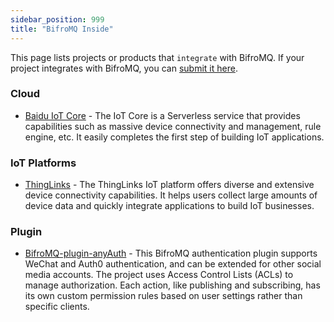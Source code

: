 ```yaml
---
sidebar_position: 999
title: "BifroMQ Inside"
---
```


This page lists projects or products that `integrate` with BifroMQ. If your project integrates with BifroMQ, you can [submit it here](https://github.com/bifromqio/bifromq-docs/issues/new?assignees=visoar&labels=BifroMQ+Inside&projects=&template=bifromq-inside.md&title=%5BBifroMQ+Inside%5D+Your+Project%2FProduct+Name).

### Cloud

* [Baidu IoT Core](https://cloud.baidu.com/product/iot.html) - The IoT Core is a Serverless service that provides capabilities such as massive device connectivity and management, rule engine, etc. It easily completes the first step of building IoT applications.

### IoT Platforms

* [ThingLinks](https://mqttsnet.yuque.com/gt6zkc/thinglinks) - The ThingLinks IoT platform offers diverse and extensive device connectivity capabilities. It helps users collect large amounts of device data and quickly integrate applications to build IoT businesses.


### Plugin

* [BifroMQ-plugin-anyAuth](https://github.com/Gujiawei-Edinburgh/bifromq-plugin-anyAuth) - This BifroMQ authentication plugin supports WeChat and Auth0 authentication, and can be extended for other social media accounts. The project uses Access Control Lists (ACLs) to manage authorization. Each action, like publishing and subscribing, has its own custom permission rules based on user settings rather than specific clients.

